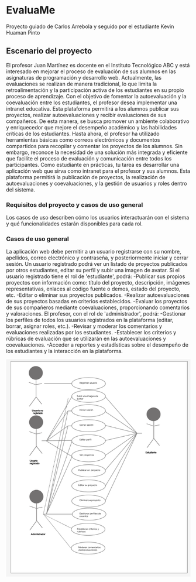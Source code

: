 # EvaluaMe

Proyecto guiado de Carlos Arrebola y seguido por el estudiante Kevin Huaman Pinto

## Escenario del proyecto
El profesor Juan Martínez es docente en el Instituto Tecnológico ABC y está interesado en mejorar el proceso de evaluación de sus alumnos en las asignaturas de programación y desarrollo web. Actualmente, las evaluaciones se realizan de manera tradicional, lo que limita la retroalimentación y la participación activa de los estudiantes en su propio proceso de aprendizaje.
Con el objetivo de fomentar la autoevaluación y la coevaluación entre los estudiantes, el profesor desea implementar una intranet educativa. Esta plataforma permitirá a los alumnos publicar sus proyectos, realizar autoevaluaciones y recibir evaluaciones de sus compañeros. De esta manera, se busca promover un ambiente colaborativo y enriquecedor que mejore el desempeño académico y las habilidades críticas de los estudiantes.
Hasta ahora, el profesor ha utilizado herramientas básicas como correos electrónicos y documentos compartidos para recopilar y comentar los proyectos de los alumnos. Sin embargo, reconoce la necesidad de una solución más integrada y eficiente que facilite el proceso de evaluación y comunicación entre todos los participantes.
Como estudiante en prácticas, tu tarea es desarrollar una aplicación web que sirva como intranet para el profesor y sus alumnos. Esta plataforma permitirá la publicación de proyectos, la realización de autoevaluaciones y coevaluaciones, y la gestión de usuarios y roles dentro del sistema.
### Requisitos del proyecto y casos de uso general
Los casos de uso describen cómo los usuarios interactuarán con el sistema y qué funcionalidades estarán disponibles para cada rol.
### Casos de uso general
La aplicación web debe permitir a un usuario registrarse con su nombre, apellidos, correo electrónico y contraseña, y posteriormente iniciar y cerrar sesión. Un usuario registrado podrá ver un listado de proyectos publicados por otros estudiantes, editar su perfil y subir una imagen de avatar.
Si el usuario registrado tiene el rol de 'estudiante', podrá:
    -Publicar sus propios proyectos con información como: título del proyecto, descripción, imágenes representativas, enlaces al código fuente o demos, estado del proyecto, etc.
    -Editar o eliminar sus proyectos publicados.
    -Realizar autoevaluaciones de sus proyectos basadas en criterios establecidos.
    -Evaluar los proyectos de sus compañeros mediante coevaluaciones, proporcionando comentarios y valoraciones.
El profesor, con el rol de 'administrador', podrá:
    -Gestionar los perfiles de todos los usuarios registrados en la plataforma (editar, borrar, asignar roles, etc.).
    -Revisar y moderar los comentarios y evaluaciones realizadas por los estudiantes.
    -Establecer los criterios y rúbricas de evaluación que se utilizarán en las autoevaluaciones y coevaluaciones.
    -Acceder a reportes y estadísticas sobre el desempeño de los estudiantes y la interacción en la plataforma.

![alt text](image.png)